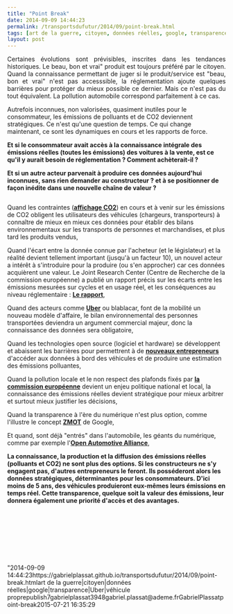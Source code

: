 ```yaml
---
title: "Point Break"
date: 2014-09-09 14:44:23
permalink: /transportsdufutur/2014/09/point-break.html
tags: [art de la guerre, citoyen, données réelles, google, transparence, Uber, véhicule propre]
layout: post
---
```


<p style="text-align: justify">Certaines évolutions sont prévisibles, inscrites dans les tendances historiques. Le beau, bon et vrai" produit est toujours préféré par le citoyen. Quand la connaissance permettant de juger si le produit/service est "beau, bon et vrai" n'est pas accesssible, la réglementation ajoute quelques barrières pour protéger du mieux possible ce dernier. Mais ce n'est pas du tout équivalent. La pollution automobile correspond parfaitement à ce cas.</p> <p style=""text-align: justify"">Autrefois inconnues, non valorisées, quasiment inutiles pour le consommateur, les émissions de polluants et de CO2 deviennent stratégiques. Ce n'est qu'une question de temps. Ce qui change maintenant, ce sont les dynamiques en cours et les rapports de force.</p> <p style=""text-align: justify""><strong>Et si le consommateur avait accès à la connaissance intégrale des émissions réelles (toutes les émissions) des voitures à la vente, est ce qu'il y aurait besoin de réglementation ? Comment achèterait-il ?</strong></p> <p style=""text-align: justify""><strong>Et si un autre acteur parvenait à produire ces données aujourd'hui inconnues, sans rien demander au constructeur ? et à se positionner de façon inédite dans une nouvelle chaîne de valeur ?</strong></p> <p><strong> <a class=""asset-img-link"" href="https://gabrielplassat.github.io/transportsdufutur/wp-content/uploads/sites/6/old/6a0120a66d2ad4970b01b7c6dc90be970b-pi.png""><img alt=""Transp_pollu"" border=""0"" class=""asset  asset-image at-xid-6a0120a66d2ad4970b01b7c6dc90be970b image-full img-responsive"" src=""/wp-content/uploads/sites/6/old/6a0120a66d2ad4970b01b7c6dc90be970b-800wi.png"" style=""margin-left: automargin-right: auto"" title=""Transp_pollu"" /></a><br /></strong></p>   <!--more-->  <p style=""text-align: justify"">Quand les contraintes (<a href=""http://www.developpement-durable.gouv.fr/Transports-l-affichage-CO2-entre,34345.html"" target=""_blank""><strong>affichage CO2</strong></a>) en cours et à venir sur les émissions de CO2 obligent les utilisateurs des véhicules (chargeurs, transporteurs) à connaître de mieux en mieux ces données pour établir des bilans environnementaux sur les transports de personnes et marchandises, et plus tard les produits vendus,</p> <p style=""text-align: justify"">Quand l'écart entre la donnée connue par l'acheteur (et le législateur) et la réalité devient tellement important (jusqu'à un facteur 10), un nouvel acteur a intérêt à s'introduire pour la produire (ou s'en approcher) car ces données acquièrent une valeur. Le Joint Research Center (Centre de Recherche de la commission européenne) a publié un rapport précis sur les écarts entre les émissions mesurées sur cycles et en usage réel, et les conséquences au niveau réglementaire : <a href=""http://t.co/CtnZ0NG4M8"" target=""_blank""><strong>Le rapport</strong></a>,</p> <p style=""text-align: justify"">Quand des acteurs comme <a href="https://gabrielplassat.github.io/transportsdufutur/2014/09/uber-jusquou-allez-vous-aller-mkalanick.html"" target=""_blank""><strong>Uber</strong></a> ou blablacar, font de la mobilité un nouveau modèle d'affaire, le bilan environnemental des personnes transportées deviendra un argument commercial majeur, donc la connaissance des données sera obligatoire,</p> <p style=""text-align: justify"">Quand les technologies open source (logiciel et hardware) se développent et abaissent les barrières pour permettrent à de <a href="https://gabrielplassat.github.io/transportsdufutur/2011/11/connaitre-les-emissions-reelles-polluants-et-co2-dun-vehicule-vers-la-transparence-totale.html"" target=""_blank""><strong>nouveaux entrepreneurs</strong></a> d'accéder aux données à bord des véhicules et de produire une estimation des émissions polluantes,</p> <p style=""text-align: justify"">Quand la pollution locale et le non respect des plafonds fixés par <a href="https://gabrielplassat.github.io/transportsdufutur/2013/03/rejet-commission-europeenne-concernant-la-demande-de-report-des-delais-no2.html"" target=""_blank""><strong>la commission européenne</strong></a> devient un enjeu politique national et local, la connaissance des émissions réelles devient stratégique pour mieux arbitrer et surtout mieux justifier les décisions,</p> <p style=""text-align: justify"">Quand la transparence à l'ère du numérique n'est plus option, comme l'illustre le concept <a href="https://gabrielplassat.github.io/transportsdufutur/2011/11/google-zero-moment-of-truth.html"" target=""_blank""><strong>ZMOT</strong></a> de Google,</p> <p style=""text-align: justify"">Et quand, sont déjà "entrés" dans l'automobile, les géants du numérique, comme par exemple l'<a href=""http://www.openautoalliance.net/#about"" target=""_blank""><strong>Open Automotive Alliance</strong></a>,</p> <p style=""text-align: justify""><strong>La connaissance, la production et la diffusion des émissions réelles (polluants et CO2) ne sont plus des options. Si les constructeurs ne s'y engagent pas, d'autres entrepreneurs le feront. Ils posséderont alors les données stratégiques, déterminantes pour les consommateurs. D'ici moins de 5 ans, des véhicules produieront eux-mêmes leurs émissions en temps réel. Cette transparence, quelque soit la valeur des émissions, leur donnera également une priorité d'accès et des avantages. </strong></p> <p style=""text-align: justify""> </p> <p style=""text-align: justify""> </p> <p style=""text-align: justify""> </p> <p style=""text-align: justify""> </p>"2014-09-09 14:44:23https://gabrielplassat.github.io/transportsdufutur/2014/09/point-break.htmlart de la guerre|citoyen|données réelles|google|transparence|Uber|véhicule proprepublish7gabrielplassat3948gabriel.plassat@ademe.frGabrielPlassatpoint-break2015-07-21 16:35:29

